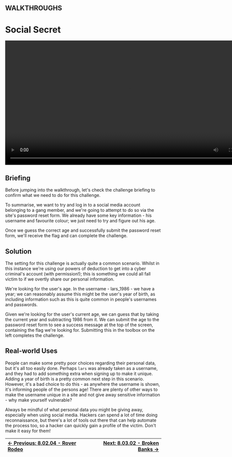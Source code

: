 ## WALKTHROUGHS

# Social Secret

<div align="center">
  <video src="https://github.com/alphyos/CyberStart-2023/assets/116646389/a2cc4701-8490-4c22-99ed-8a490b0769d3"width="800" />
</div>

## Briefing

Before jumping into the walkthrough, let's check the challenge briefing to confirm what we need to do for this challenge.

To summarise, we want to try and log in to a social media account
belonging to a gang member, and we're going to attempt to do so via the
site's password reset form. We already have some key information - his
username and favourite colour; we just need to try and figure out his
age.

Once we guess the correct age and successfully submit the password
reset form, we'll receive the flag and can complete the challenge.

## Solution

The setting for this challenge is actually quite a common scenario.
Whilst in this instance we're using our powers of deduction to get into a
 cyber criminal's account (with permission!); this is something we could
 all fall victim to if we overtly share our personal information.

We're looking for the user's age. In the username - lars\_1986 - we
have a year; we can reasonably assume this might be the user's year of
birth, as including information such as this is quite common in people's
 usernames and passwords.

Given we're looking for the user's current age, we can guess that by
taking the current year and subtracting 1986 from it. We can submit the
age to the password reset form to see a success message at the top of
the screen, containing the flag we're looking for. Submitting this in
the toolbox on the left completes the challenge.

## Real-world Uses

People can make some pretty poor choices regarding their personal data, but it's all too easily done. Perhaps `lars`
 was already taken as a username, and they had to add something extra
when signing up to make it unique. Adding a year of birth is a pretty
common next step in this scenario. However, it's a bad choice to do this - as anywhere the username is shown, it's informing people of the
persons age! There are plenty of other ways to make the username unique
in a site and not give away sensitive information - why make yourself
vulnerable?

Always be mindful of what personal data you might be giving away,
especially when using social media. Hackers can spend a lot of time
doing reconnaissance, but there's a lot of tools out there that can help
 automate the process too, so a hacker can quickly gain a profile of the
 victim. Don't make it easy for them!

<div align="center">

[← Previous: 8.02.04 - Rover Rodeo](RoverRodeo8.2.4.md) | [Next: 8.03.02 - Broken Banks →](BrokenBanks8.3.2.md)
:-|-:
